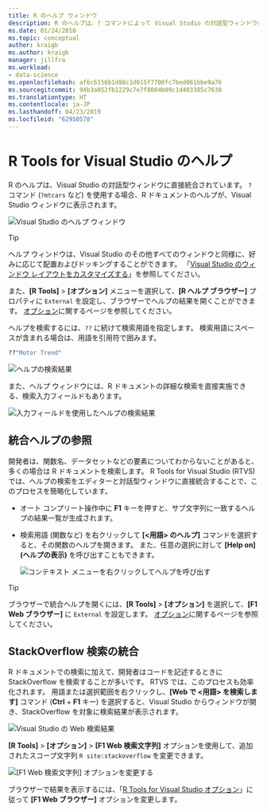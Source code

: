 ```yaml
---
title: R のヘルプ ウィンドウ
description: R のヘルプは、? コマンドによって Visual Studio の対話型ウィンドウに直接統合されています 。
ms.date: 01/24/2018
ms.topic: conceptual
author: kraigb
ms.author: kraigb
manager: jillfra
ms.workload:
- data-science
ms.openlocfilehash: af6c6156b1d88c1d015f7700fc7bed061bbe9a76
ms.sourcegitcommit: 94b3a052fb1229c7e7f8804b09c1d403385c7630
ms.translationtype: HT
ms.contentlocale: ja-JP
ms.lasthandoff: 04/23/2019
ms.locfileid: "62950578"
---
```

# <a name="help-in-r-tools-for-visual-studio"></a>R Tools for Visual Studio のヘルプ

R のヘルプは、Visual Studio の対話型ウィンドウに直接統合されています。 `?` コマンド (`?mtcars` など) を使用する場合、R ドキュメントのヘルプが、Visual Studio ウィンドウに表示されます。

![Visual Studio のヘルプ ウィンドウ](media/help-window.png)

> [!Tip]
> ヘルプ ウィンドウは、Visual Studio のその他すべてのウィンドウと同様に、好みに応じて配置およびドッキングすることができます。 「[Visual Studio のウィンドウ レイアウトをカスタマイズする](../ide/customizing-window-layouts-in-visual-studio.md)」を参照してください。
>
> また、**[R Tools]** > **[オプション]** メニューを選択して、**[R ヘルプ ブラウザー]** プロパティに `External` を設定し、ブラウザーでヘルプの結果を開くことができます。 [オプション](options-for-r-tools-in-visual-studio.md)に関するページを参照してください。

ヘルプを検索するには、`??` に続けて検索用語を指定します。 検索用語にスペースが含まれる場合は、用語を引用符で囲みます。

```R
??"Motor Trend"
```

![ヘルプの検索結果](media/help-search1.png)

また、ヘルプ ウィンドウには、R ドキュメントの詳細な検索を直接実施できる、検索入力フィールドもあります。

![入力フィールドを使用したヘルプの検索結果](media/help-search2.png)

## <a name="integrated-help-lookup"></a>統合ヘルプの参照

開発者は、関数名、データセットなどの要素についてわからないことがあると、多くの場合は R ドキュメントを検索します。 R Tools for Visual Studio (RTVS) では、ヘルプの検索をエディターと対話型ウィンドウに直接統合することで、このプロセスを簡略化しています。

- オート コンプリート操作中に **F1** キーを押すと、サブ文字列に一致するヘルプの結果一覧が生成されます。
- 検索用語 (関数など) を右クリックして **[<用語> のヘルプ]** コマンドを選択すると、その関数のヘルプを開きます。 また、任意の選択に対して **[Help on]\(ヘルプの表示\)** を呼び出すこともできます。

    ![コンテキスト メニューを右クリックしてヘルプを呼び出す](media/help-right-click.png)

> [!Tip]
> ブラウザーで統合ヘルプを開くには、**[R Tools]** > **[オプション]** を選択して、**[F1 Web ブラウザー]** に `External` を設定します。 [オプション](options-for-r-tools-in-visual-studio.md)に関するページを参照してください。

## <a name="integrated-stackoverflow-search"></a>StackOverflow 検索の統合

R ドキュメントでの検索に加えて、開発者はコードを記述するときに StackOverflow を検索することが多いです。 RTVS では、このプロセスも効率化されます。 用語または選択範囲を右クリックし、**[Web で <用語> を検索します]** コマンド (**Ctrl** + **F1** キー) を選択すると、Visual Studio からウィンドウが開き、StackOverflow を対象に検索結果が表示されます。

![Visual Studio の Web 検索結果](media/help-web-search-results.png)

**[R Tools]** > **[オプション]** > **[F1 Web 検索文字列]** オプションを使用して、追加されたスコープ文字列 `R site:stackoverflow` を変更できます。

![[F1 Web 検索文字列] オプションを変更する](media/options-dialog.png)

ブラウザーで結果を表示するには、「[R Tools for Visual Studio オプション](options-for-r-tools-in-visual-studio.md)」に従って **[F1 Web ブラウザー]** オプションを変更します。